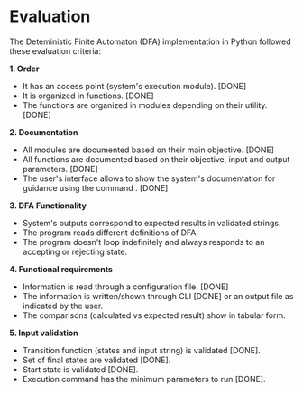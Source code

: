 # Evaluation

The Deteministic Finite Automaton (DFA) implementation in Python followed these evaluation criteria:

**1. Order**
- It has an access point (system's execution module). [DONE]
- It is organized in functions. [DONE]
- The functions are organized in modules depending on their utility. [DONE]

**2. Documentation**
- All modules are documented based on their main objective. [DONE]
- All functions are documented based on their objective, input and output parameters. [DONE]
- The user's interface allows to show the system's documentation for guidance using the command <help>. [DONE]

**3. DFA Functionality**
 - System's outputs correspond to expected results in validated strings.
 - The program reads different definitions of DFA.
 - The program doesn't loop indefinitely and always responds to an accepting or rejecting state.

**4. Functional requirements**
 - Information is read through a configuration file. [DONE]
 - The information is written/shown through CLI [DONE] or an output file as indicated by the user.
 - The comparisons (calculated vs expected result) show in tabular form.

**5. Input validation**
- Transition function (states and input string) is validated [DONE].
- Set of final states are validated [DONE].
- Start state is validated [DONE].
- Execution command has the minimum parameters to run [DONE].